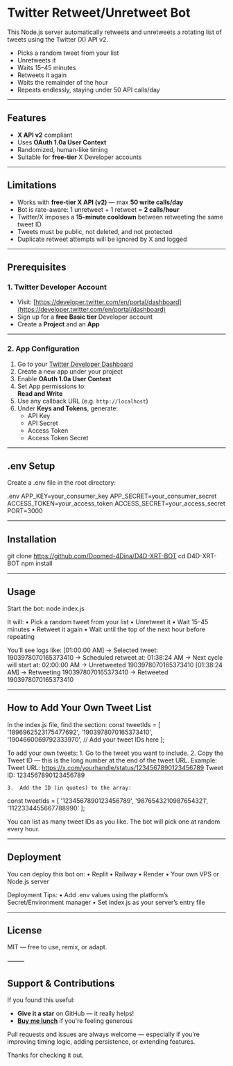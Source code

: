 # Twitter Retweet/Unretweet Bot

This Node.js server automatically retweets and unretweets a rotating list of tweets using the Twitter (X) API v2.

- Picks a random tweet from your list
- Unretweets it
- Waits 15–45 minutes
- Retweets it again
- Waits the remainder of the hour
- Repeats endlessly, staying under 50 API calls/day

---

## Features

- **X API v2** compliant
- Uses **OAuth 1.0a User Context**
- Randomized, human-like timing
- Suitable for **free-tier** X Developer accounts

---

## Limitations

- Works with **free-tier X API (v2)** — max **50 write calls/day**
- Bot is rate-aware: 1 unretweet + 1 retweet = **2 calls/hour**
- Twitter/X imposes a **15-minute cooldown** between retweeting the same tweet ID
- Tweets must be public, not deleted, and not protected
- Duplicate retweet attempts will be ignored by X and logged

---

## Prerequisites

### 1. Twitter Developer Account

- Visit: [https://developer.twitter.com/en/portal/dashboard](https://developer.twitter.com/en/portal/dashboard)
- Sign up for a **free Basic tier** Developer account
- Create a **Project** and an **App**

---

### 2. App Configuration

1. Go to your [Twitter Developer Dashboard](https://developer.twitter.com/en/portal/dashboard)
2. Create a new app under your project
3. Enable **OAuth 1.0a User Context**
4. Set App permissions to:  
   **Read and Write**
5. Use any callback URL (e.g. `http://localhost`)
6. Under **Keys and Tokens**, generate:
   - API Key
   - API Secret
   - Access Token
   - Access Token Secret

---

## .env Setup

Create a .env file in the root directory:

.env
APP_KEY=your_consumer_key
APP_SECRET=your_consumer_secret
ACCESS_TOKEN=your_access_token
ACCESS_SECRET=your_access_secret
PORT=3000

---

## Installation

git clone https://github.com/Doomed-4Dina/D4D-XRT-BOT
cd D4D-XRT-BOT
npm install

---

## Usage

Start the bot:
node index.js

It will:
	•	Pick a random tweet from your list
	•	Unretweet it
	•	Wait 15–45 minutes
	•	Retweet it again
	•	Wait until the top of the next hour before repeating

You’ll see logs like:
[01:00:00 AM] → Selected tweet: 1903978070165373410
→ Scheduled retweet at: 01:38:24 AM
→ Next cycle will start at: 02:00:00 AM
→ Unretweeted 1903978070165373410
[01:38:24 AM] → Retweeting 1903978070165373410
→ Retweeted 1903978070165373410

---

## How to Add Your Own Tweet List

In the index.js file, find the section:
const tweetIds = [
  '1896962523175477692',
  '1903978070165373410',
  '1904660069792333970',
  // Add your tweet IDs here
];

To add your own tweets:
	1.	Go to the tweet you want to include.
	2.	Copy the Tweet ID — this is the long number at the end of the tweet URL.
Example:
Tweet URL: https://x.com/yourhandle/status/1234567890123456789
Tweet ID:  1234567890123456789

	3.	Add the ID (in quotes) to the array:
const tweetIds = [
  '1234567890123456789',
  '9876543210987654321',
  '1122334455667788990'
];

You can list as many tweet IDs as you like. The bot will pick one at random every hour.

---

## Deployment

You can deploy this bot on:
	•	Replit
	•	Railway
	•	Render
	•	Your own VPS or Node.js server

Deployment Tips:
	•	Add .env values using the platform’s Secret/Environment manager
	•	Set index.js as your server’s entry file

---

## License

MIT — free to use, remix, or adapt.

⸻

## Support & Contributions

If you found this useful:

- **Give it a star** on GitHub — it really helps!
- **[Buy me lunch](https://throne.com/doomed4dina/item/fc7a1f37-da0c-4658-bc42-db5aa6f57eea)** if you're feeling generous

Pull requests and issues are always welcome — especially if you’re improving timing logic, adding persistence, or extending features.

Thanks for checking it out.

